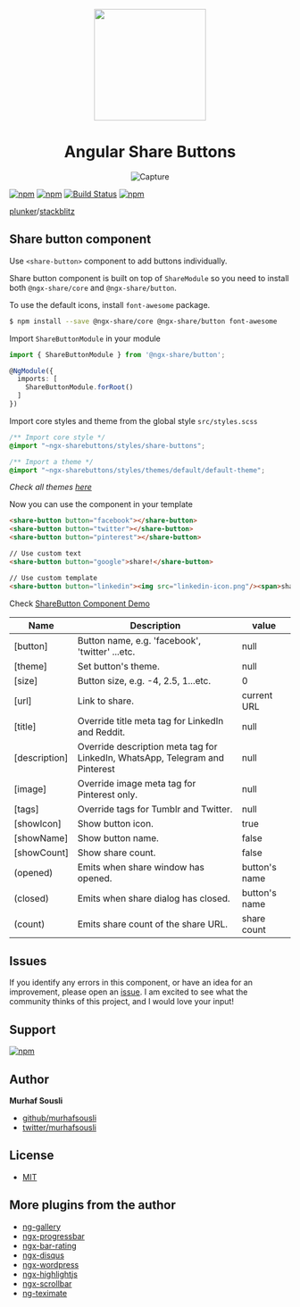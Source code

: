 <p align="center">
  <img height="200px" width="200px" style="text-align: center;" src="https://cdn.rawgit.com/MurhafSousli/ngx-sharebuttons/master/assets/logo.svg">
  <h1 align="center">Angular Share Buttons</h1>
  <p align="center"><img src="https://image.ibb.co/eY16JG/buttons.png" alt="Capture" border="0"></p>
</p>

[![npm](https://img.shields.io/badge/demo-online-ed1c46.svg)](https://murhafsousli.github.io/ngx-sharebuttons/)
[![npm](https://img.shields.io/npm/v/ngx-sharebuttons.svg?maxAge=2592000?style=plastic)](https://www.npmjs.com/package/ngx-sharebuttons) 
[![Build Status](https://travis-ci.org/MurhafSousli/ngx-sharebuttons.svg?branch=master)](https://travis-ci.org/MurhafSousli/ngx-sharebuttons) 
[![npm](https://img.shields.io/npm/l/express.svg?maxAge=2592000)](/LICENSE)
 
[plunker](https://plnkr.co/edit/C2Ke4Fhk2wBZZzm0JCao?p=preview)/[stackblitz](https://stackblitz.com/edit/ngx-sharebuttons)

## Share button component

Use `<share-button>` component to add buttons individually.

Share button component is built on top of `ShareModule` so you need to install both `@ngx-share/core` and `@ngx-share/button`.

To use the default icons, install `font-awesome` package.
  
```bash
$ npm install --save @ngx-share/core @ngx-share/button font-awesome
```

Import `ShareButtonModule` in your module

```ts
import { ShareButtonModule } from '@ngx-share/button';

@NgModule({
  imports: [
    ShareButtonModule.forRoot()
  ]
})
```

Import core styles and theme from the global style `src/styles.scss`

```css
/** Import core style */
@import "~ngx-sharebuttons/styles/share-buttons";

/** Import a theme */
@import "~ngx-sharebuttons/styles/themes/default/default-theme";
```
_Check all themes [here](https://murhafsousli.github.io/ngx-sharebuttons/#/themes)_

Now you can use the component in your template

```html
<share-button button="facebook"></share-button>
<share-button button="twitter"></share-button>
<share-button button="pinterest"></share-button>

// Use custom text
<share-button button="google">share!</share-button>

// Use custom template
<share-button button="linkedin"><img src="linkedin-icon.png"/><span>share</span></share-button>
```

Check [ShareButton Component Demo](https://murhafsousli.github.io/ngx-sharebuttons/#/share-button-component)

| Name           | Description                                                    | value         |
| -------------- | -------------------------------------------------------------- | ------------- |
| [button]       | Button name, e.g. 'facebook', 'twitter' ...etc.                | null          |
| [theme]        | Set button's theme.                                            | null          |
| [size]         | Button size, e.g. -4, 2.5, 1...etc.                            | 0             |
| [url]          | Link to share.                                                 | current URL   |
| [title]        | Override title meta tag for LinkedIn and Reddit.               | null          |
| [description]  | Override description meta tag for LinkedIn, WhatsApp, Telegram and Pinterest | null          |
| [image]        | Override image meta tag for Pinterest only.                    | null          |
| [tags]         | Override tags for Tumblr and Twitter.                          | null          |
| [showIcon]     | Show button icon.                                              | true          |
| [showName]     | Show button name.                                              | false         |
| [showCount]    | Show share count.                                              | false         |
| (opened)       | Emits when share window has opened.                            | button's name |
| (closed)       | Emits when share dialog has closed.                            | button's name |
| (count)        | Emits share count of the share URL.                            | share count   |


## Issues

If you identify any errors in this component, or have an idea for an improvement, please open an [issue](https://github.com/MurhafSousli/ngx-sharebuttons/issues). I am excited to see what the community thinks of this project, and I would love your input!


## Support

[![npm](https://c5.patreon.com/external/logo/become_a_patron_button.png)](https://www.patreon.com/bePatron?u=5594898)


## Author

 **Murhaf Sousli**

 - [github/murhafsousli](https://github.com/MurhafSousli)
 - [twitter/murhafsousli](https://twitter.com/MurhafSousli)
 
## License

 - [MIT](/LICENSE)
 
## More plugins from the author

 - [ng-gallery](https://github.com/MurhafSousli/ng-gallery)
 - [ngx-progressbar](https://github.com/MurhafSousli/ngx-progressbar)
 - [ngx-bar-rating](https://github.com/MurhafSousli/ngx-bar-rating)
 - [ngx-disqus](https://github.com/MurhafSousli/ngx-disqus)
 - [ngx-wordpress](https://github.com/MurhafSousli/ngx-wordpress)
 - [ngx-highlightjs](https://github.com/MurhafSousli/ngx-highlightjs)
 - [ngx-scrollbar](https://github.com/MurhafSousli/ngx-scrollbar)
 - [ng-teximate](https://github.com/MurhafSousli/ng-teximate)
